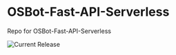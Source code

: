 # OSBot-Fast-API-Serverless
Repo for OSBot-Fast-API-Serverless

![Current Release](https://img.shields.io/badge/release-v1.19.1-blue)
